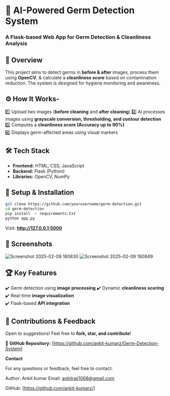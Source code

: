 # **🦠 AI-Powered Germ Detection System**
### **A Flask-based Web App for Germ Detection & Cleanliness Analysis**  

## 📖 **Overview**  
This project aims to detect germs in **before & after** images, process them using **OpenCV**, & calculate a **cleanliness score** based on contamination reduction. The system is designed for hygiene monitoring and awareness. 

## ⚙️ **How It Works**-
1️⃣ Upload two images (**before cleaning** and **after cleaning**) 
2️⃣ AI processes images using **grayscale conversion, thresholding, and contour detection**   
3️⃣ Computes a **cleanliness score (Accuracy up to 90%)**  
4️⃣ Displays germ-affected areas using visual markers 

## 🛠️ **Tech Stack**  
- **Frontend:** HTML, CSS, JavaScript 
- **Backend:** Flask (Python)  
- **Libraries:** OpenCV, NumPy  

## 🚀 **Setup & Installation** 
```bash
git clone https://github.com/yourusername/germ-detection.git
cd germ-detection
pip install -r requirements.txt
python app.py
```
Visit: **http://127.0.0.1:5000**  

## 📸 **Screenshots**  

![Screenshot 2025-02-09 180830](https://github.com/user-attachments/assets/3f5413dd-dd9a-434d-a658-a3cdda14a873)
![Screenshot 2025-02-09 180849](https://github.com/user-attachments/assets/1cc2a723-0db9-42e0-a945-0d4d6f5b2585)

## 🏆 **Key Features**  
✔️ Germ detection using **image processing**
✔️ Dynamic **cleanliness scoring**  
✔️ Real-time **image visualization**   
✔️ Flask-based **API integration** 

## 🤝 **Contributions & Feedback**   
Open to suggestions! Feel free to **fork, star, and contribute**! 

🔗 **GitHub Repository:** [https://github.com/ankit-kumarz/Germ-Detection-System]

**Contact** 

For any questions or feedback, feel free to contact:
 
Author: Ankit kumar
Email: ankitrajj1068@gmail.com

GitHub: [https://github.com/ankit-kumarz/]


